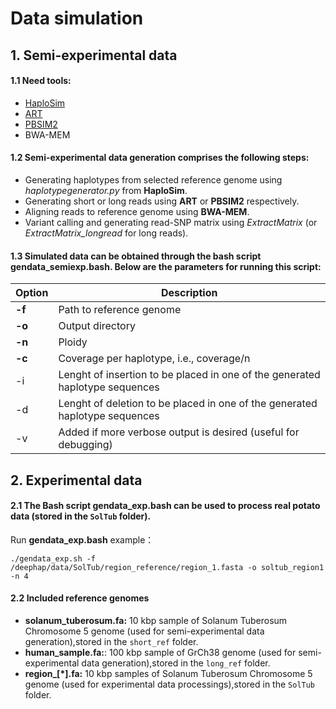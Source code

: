 # Data simulation

## 1. Semi-experimental data
#### 1.1 Need tools:   
- [HaploSim](https://github.com/EhsanMotazedi/Haplosim)    
- [ART](https://www.niehs.nih.gov/research/resources/software/biostatistics/art/index.cfm)   
- [PBSIM2](https://github.com/yukiteruono/pbsim2)   
- BWA-MEM

#### 1.2 Semi-experimental data generation comprises the following steps:
- Generating haplotypes from selected reference genome using _haplotypegenerator.py_ from **HaploSim**.
- Generating short or long reads using **ART** or **PBSIM2** respectively.
- Aligning reads to reference genome using **BWA-MEM**.
- Variant calling and generating read-SNP matrix using _ExtractMatrix_ (or _ExtractMatrix_longread_ for long reads).

#### 1.3 Simulated data can be obtained through the bash script **gendata_semiexp.bash**. Below are the parameters for running this script:
| Option | Description |
|--------|-------------|
| **-f** | Path to reference genome |
| **-o** | Output directory |
| **-n** | Ploidy |
| **-c** | Coverage per haplotype, i.e., coverage/n|
| -i | Lenght of insertion to be placed in one of the generated haplotype sequences |
| -d | Lenght of deletion to be placed in one of the generated haplotype sequences |
| -v | Added if more verbose output is desired (useful for debugging)|


## 2. Experimental data
#### 2.1 The Bash script **gendata_exp.bash** can be used to process real potato data (stored in the `SolTub` folder).
Run **gendata_exp.bash** example：

    ./gendata_exp.sh -f /deephap/data/SolTub/region_reference/region_1.fasta -o soltub_region1 -n 4
    
#### 2.2 Included reference genomes
- **solanum_tuberosum.fa:** 10 kbp sample of Solanum Tuberosum Chromosome 5 genome (used for semi-experimental data generation),stored in the `short_ref` folder.
- **human_sample.fa:**: 100 kbp sample of GrCh38 genome (used for semi-experimental data generation),stored in the `long_ref` folder.
- **region_[*].fa:** 10 kbp samples of Solanum Tuberosum Chromosome 5 genome (used for experimental data processings),stored in the `SolTub` folder.